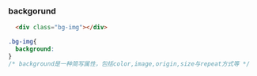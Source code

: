### backgorund

```html
  <div class="bg-img"></div>
```

```css
.bg-img{
  background: 
}
/* background是一种简写属性，包括color,image,origin,size与repeat方式等 */
```